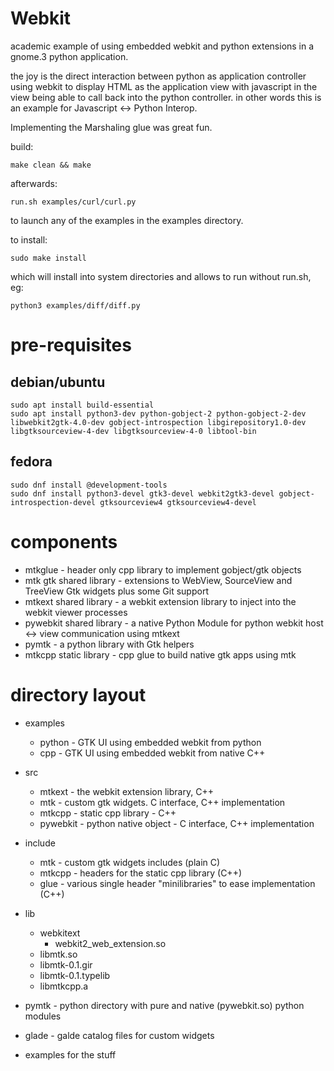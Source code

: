 Webkit
======


academic example of using embedded webkit and python extensions in a gnome.3 python application.

the joy is the direct interaction between python as application controller using
webkit to display HTML as the application view with javascript in the view being able to call
back into the python controller. in other words this is an example for Javascript <-> Python Interop.

Implementing the Marshaling glue was great fun.

build:

```make clean && make```

afterwards:

```run.sh examples/curl/curl.py```
  
to launch any of the examples in the examples directory.

to install:

```sudo make install```

which will install into system directories and allows to run without run.sh, eg:

```python3 examples/diff/diff.py ```


# pre-requisites

## debian/ubuntu
```
sudo apt install build-essential 
sudo apt install python3-dev python-gobject-2 python-gobject-2-dev libwebkit2gtk-4.0-dev gobject-introspection libgirepository1.0-dev libgtksourceview-4-dev libgtksourceview-4-0 libtool-bin
``` 
## fedora
```
sudo dnf install @development-tools
sudo dnf install python3-devel gtk3-devel webkit2gtk3-devel gobject-introspection-devel gtksourceview4 gtksourceview4-devel
```

# components

- mtkglue - header only cpp library to implement gobject/gtk objects
- mtk gtk shared library - extensions to WebView, SourceView and TreeView Gtk widgets plus some Git support
- mtkext shared library - a webkit extension library to inject into the webkit viewer processes
- pywebkit shared library - a native Python Module for python webkit host <-> view communication using mtkext
- pymtk - a python library with Gtk helpers
- mtkcpp static library - cpp glue to build native gtk apps using mtk

# directory layout

- examples
    - python - GTK UI using embedded webkit from python
    - cpp - GTK UI using embedded webkit from native C++
- src
    - mtkext - the webkit extension library, C++
    - mtk - custom gtk widgets. C interface, C++ implementation
    - mtkcpp - static cpp library - C++
    - pywebkit - python native object - C interface, C++ implementation
- include
    - mtk - custom gtk widgets includes (plain C)
    - mtkcpp - headers for the static cpp library (C++)
    - glue - various single header "minilibraries" to ease implementation (C++)
- lib
    - webkitext
        - webkit2_web_extension.so
    - libmtk.so
    - libmtk-0.1.gir
    - libmtk-0.1.typelib
    - libmtkcpp.a
- pymtk - python directory with pure and native (pywebkit.so) python modules
- glade - galde catalog files for custom widgets



- examples for the stuff